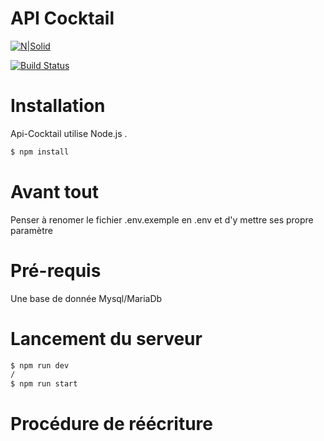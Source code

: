 # API Cocktail

[![N|Solid](https://greta-cfa-aquitaine.fr/themes/parker-theme/images/logo.png)](https://greta-cfa-aquitaine.fr/)

[![Build Status](https://travis-ci.org/joemccann/dillinger.svg?branch=master)](https://travis-ci.org/joemccann/dillinger)


# Installation

Api-Cocktail utilise Node.js .

```sh
$ npm install
```

# Avant tout
Penser à renomer le fichier .env.exemple en .env et d'y mettre ses propre paramètre

# Pré-requis
Une base de donnée Mysql/MariaDb

# Lancement du serveur
```sh
$ npm run dev
/
$ npm run start
```
# Procédure de réécriture
